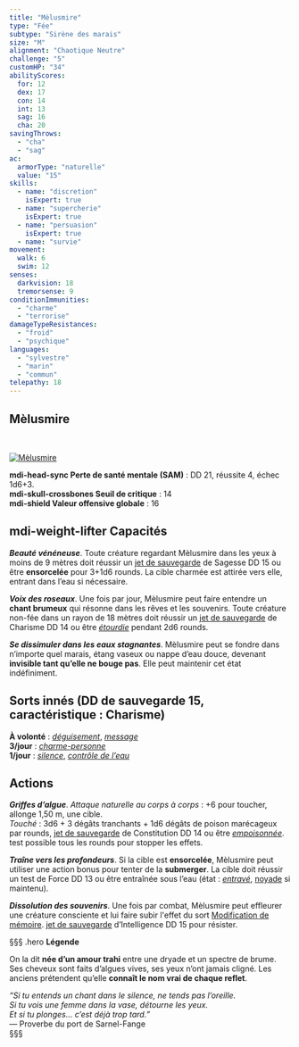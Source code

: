 ```yaml
---
title: "Mèlusmire"
type: "Fée"
subtype: "Sirène des marais"
size: "M"
alignment: "Chaotique Neutre"
challenge: "5"
customHP: "34"
abilityScores:
  for: 12
  dex: 17
  con: 14
  int: 13
  sag: 16
  cha: 20
savingThrows:
  - "cha"
  - "sag"
ac:
  armorType: "naturelle"
  value: "15"
skills:
  - name: "discretion"
    isExpert: true
  - name: "supercherie"
    isExpert: true
  - name: "persuasion"
    isExpert: true
  - name: "survie"
movement:
  walk: 6
  swim: 12
senses:
  darkvision: 18
  tremorsense: 9
conditionImmunities:
  - "charme"
  - "terrorise"
damageTypeResistances:
  - "froid"
  - "psychique"
languages:
  - "sylvestre"
  - "marin"
  - "commun"
telepathy: 18
---
```


## Mèlusmire
&nbsp;

[![Mèlusmire](https://www.douaratil.fr/illustrations/fee/melusmire300.jpeg)](https://www.douaratil.fr/illustrations/fee/melusmire.jpeg)

**<v-icon>mdi-head-sync</v-icon> Perte de santé mentale (SAM)** : DD 21, réussite 4, échec 1d6+3.  
**<v-icon>mdi-skull-crossbones</v-icon> Seuil de critique** : 14  
**<v-icon>mdi-shield</v-icon> Valeur offensive globale** : 16


## <v-icon>mdi-weight-lifter</v-icon> Capacités

_**Beauté vénéneuse**_. Toute créature regardant Mèlusmire dans les yeux à moins de 9 mètres doit réussir un [jet de sauvegarde](/utiliser-les-caracteristiques/#jets-de-sauvegarde) de Sagesse DD 15 ou être **ensorcelée** pour 3+1d6 rounds. La cible charmée est attirée vers elle, entrant dans l’eau si nécessaire.   

_**Voix des roseaux**_. Une fois par jour, Mèlusmire peut faire entendre un **chant brumeux** qui résonne dans les rêves et les souvenirs. Toute créature non-fée dans un rayon de 18 mètres doit réussir un [jet de sauvegarde](/utiliser-les-caracteristiques/#jets-de-sauvegarde) de Charisme DD 14 ou être [_étourdie_](/gerer-la-sante-du-personnage/#etourdi) pendant 2d6 rounds.   

_**Se dissimuler dans les eaux stagnantes**_. Mèlusmire peut se fondre dans n’importe quel marais, étang vaseux ou nappe d’eau douce, devenant **invisible tant qu’elle ne bouge pas**. Elle peut maintenir cet état indéfiniment.   

## Sorts innés (DD de sauvegarde 15, caractéristique : Charisme)   

**À volonté** : [_déguisement_](/grimoire/deguisement/), [_message_](/grimoire/message/)       
**3/jour** : [_charme-personne_](/grimoire/charme-personne/)      
**1/jour** : [_silence_](/grimoire/silence/), [_contrôle de l’eau_](/grimoire/controle-de-leau/)     

## Actions   

_**Griffes d’algue**_. _Attaque naturelle au corps à corps_ : +6 pour toucher, allonge 1,50 m, une cible.     
_Touché_ : 3d6 + 3 dégâts tranchants + 1d6 dégâts de poison marécageux par rounds, [jet de sauvegarde](/utiliser-les-caracteristiques/#jets-de-sauvegarde) de Constitution DD 14 ou être [_empoisonnée_](/gerer-la-sante-du-personnage/#empoisonne). test possible tous les rounds pour stopper les effets.        

_**Traîne vers les profondeurs**_. Si la cible est **ensorcelée**, Mèlusmire peut utiliser une action bonus pour tenter de la **submerger**. La cible doit réussir un test de Force DD 13 ou être entraînée sous l’eau (état : [_entravé_](/gerer-la-sante-du-personnage/#entrave), [noyade](/partir-a-l-aventire/#asphyxie) si maintenu).    

_**Dissolution des souvenirs**_. Une fois par combat, Mèlusmire peut effleurer une créature consciente et lui faire subir l'effet du sort [Modification de mémoire](/grimoire/modification-de-memoire). [jet de sauvegarde](/utiliser-les-caracteristiques/#jets-de-sauvegarde) d’Intelligence DD 15 pour résister.    


§§§ .hero
**Légende**

On la dit **née d’un amour trahi** entre une dryade et un spectre de brume. Ses cheveux sont faits d’algues vives, ses yeux n’ont jamais cligné. Les anciens prétendent qu’elle **connaît le nom vrai de chaque reflet**.   

*“Si tu entends un chant dans le silence, ne tends pas l’oreille.    
Si tu vois une femme dans la vase, détourne les yeux.    
Et si tu plonges… c’est déjà trop tard.”*    
— Proverbe du port de Sarnel-Fange  
§§§
